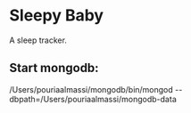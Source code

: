 # Sleepy Baby

A sleep tracker.

## Start mongodb:

/Users/pouriaalmassi/mongodb/bin/mongod --dbpath=/Users/pouriaalmassi/mongodb-data

